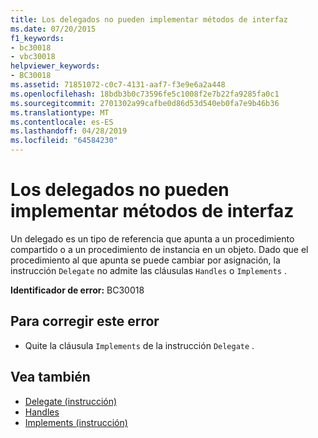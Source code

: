 ```yaml
---
title: Los delegados no pueden implementar métodos de interfaz
ms.date: 07/20/2015
f1_keywords:
- bc30018
- vbc30018
helpviewer_keywords:
- BC30018
ms.assetid: 71851072-c0c7-4131-aaf7-f3e9e6a2a448
ms.openlocfilehash: 18bdb3b0c73596fe5c1008f2e7b22fa9285fa0c1
ms.sourcegitcommit: 2701302a99cafbe0d86d53d540eb0fa7e9b46b36
ms.translationtype: MT
ms.contentlocale: es-ES
ms.lasthandoff: 04/28/2019
ms.locfileid: "64584230"
---
```

# <a name="delegates-cannot-implement-interface-methods"></a>Los delegados no pueden implementar métodos de interfaz
Un delegado es un tipo de referencia que apunta a un procedimiento compartido o a un procedimiento de instancia en un objeto. Dado que el procedimiento al que apunta se puede cambiar por asignación, la instrucción `Delegate` no admite las cláusulas `Handles` o `Implements` .  
  
 **Identificador de error:** BC30018  
  
## <a name="to-correct-this-error"></a>Para corregir este error  
  
- Quite la cláusula `Implements` de la instrucción `Delegate` .  
  
## <a name="see-also"></a>Vea también

- [Delegate (instrucción)](../../visual-basic/language-reference/statements/delegate-statement.md)
- [Handles](../../visual-basic/language-reference/statements/handles-clause.md)
- [Implements (instrucción)](../../visual-basic/language-reference/statements/implements-statement.md)
